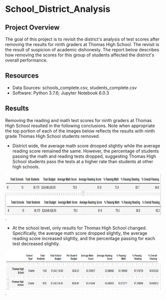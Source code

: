 # School_District_Analysis

## Project Overview

The goal of this project is to revisit the district's analysis of test scores after removing the results for ninth graders at Thomas High School. The revisit is the result of suspicion of academic dishonesty. The report below describes how removing the scores for this group of students affected the district's overall performance. 

## Resources

* Data Sources: schools_complete.csv, students_complete.csv
* Software: Python 3.7.6; Jupyter Notebook 6.0.3

## Results 

Removing the reading and math test scores for ninth graders at Thomas High School resulted in the following conclusions. Note when appropriate the top portion of each of the images below reflects the results with ninth grade Thomas High School students removed.  

* District wide, the average math score drooped slightly while the average reading score remained the same. However, the percentage of students passing the math and reading tests dropped, suggesting Thomas High School students pass the tests at a higher rate than students at other high schools.

![District_Summary](District_Summary.png).

* At the school level, only results for Thomas High School changed. Specifically, the average math score dropped slightly, the average reading score increased slightly, and the percentage passing for each test decreased slightly.    

![Thomas Summary](Thomas_Summary.png).

